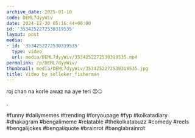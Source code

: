 ```yaml
---
archive_date: 2025-01-10
code: DEML7dyyWiv
date: 2024-12-30 05:16:44+00:00
id: '3534252272530319535'
layout: post
media:
- id: '3534252272530319535'
  type: video
  url: media/DEML7dyyWiv/3534252272530319535.mp4
permalink: /p/DEML7dyyWiv/
thumbnail: media/DEML7dyyWiv/3534252272530319535.jpg
title: Video by solleker_fisherman
---
```


roj chan na korle awaz na aye teri 😡🤐  
  
.  
  
#funny #dailymemes #trending #foryoupage #fyp  #kolkatadiary #dhakagram #bengalimeme #relatable #thekolkatabuzz #comedy #reels #bengalijokes #bengaliquote #brainrot #banglabrainrot